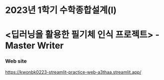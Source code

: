 # 2023년 1학기 수학종합설계(I)

# <딥러닝을 활용한 필기체 인식 프로젝트> - Master Writer

### Web site
https://kwonbk0223-streamlit-practice-web-a3thaa.streamlit.app/
